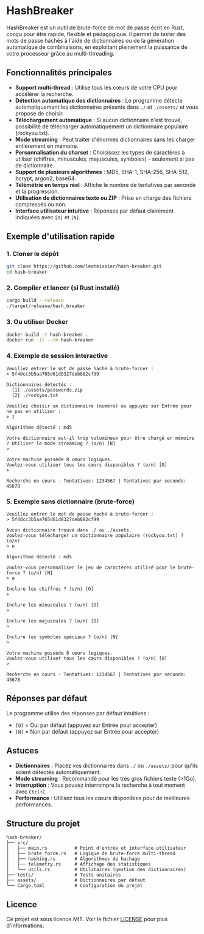 # HashBreaker

HashBreaker est un outil de brute-force de mot de passe écrit en Rust, conçu pour être rapide, flexible et pédagogique. Il permet de tester des mots de passe hachés à l'aide de dictionnaires ou de la génération automatique de combinaisons, en exploitant pleinement la puissance de votre processeur grâce au multi-threading.

## Fonctionnalités principales

- **Support multi-thread** : Utilise tous les cœurs de votre CPU pour accélérer la recherche.
- **Détection automatique des dictionnaires** : Le programme détecte automatiquement les dictionnaires présents dans `./` et `./assets/` et vous propose de choisir.
- **Téléchargement automatique** : Si aucun dictionnaire n'est trouvé, possibilité de télécharger automatiquement un dictionnaire populaire (rockyou.txt).
- **Mode streaming** : Peut traiter d'énormes dictionnaires sans les charger entièrement en mémoire.
- **Personnalisation du charset** : Choisissez les types de caractères à utiliser (chiffres, minuscules, majuscules, symboles) - seulement si pas de dictionnaire.
- **Support de plusieurs algorithmes** : MD5, SHA-1, SHA-256, SHA-512, bcrypt, argon2, base64.
- **Télémétrie en temps réel** : Affiche le nombre de tentatives par seconde et la progression.
- **Utilisation de dictionnaires texte ou ZIP** : Prise en charge des fichiers compressés ou non.
- **Interface utilisateur intuitive** : Réponses par défaut clairement indiquées avec `[O]` et `[N]`.

## Exemple d'utilisation rapide

### 1. Cloner le dépôt

```bash
git clone https://github.com/leoteissier/hash-breaker.git
cd hash-breaker
```

### 2. Compiler et lancer (si Rust installé)

```bash
cargo build --release
./target/release/hash_breaker
```

### 3. Ou utiliser Docker

```bash
docker build -t hash-breaker .
docker run -it --rm hash-breaker
```

### 4. Exemple de session interactive

```
Veuillez entrer le mot de passe haché à brute-forcer :
> 5f4dcc3b5aa765d61d8327deb882cf99

Dictionnaires détectés :
  [1] ./assets/passwords.zip
  [2] ./rockyou.txt

Veuillez choisir un dictionnaire (numéro) ou appuyez sur Entrée pour ne pas en utiliser :
> 1

Algorithme détecté : md5

Votre dictionnaire est-il trop volumineux pour être chargé en mémoire ? Utiliser le mode streaming ? (o/n) [N]
>

Votre machine possède 8 cœurs logiques.
Voulez-vous utiliser tous les cœurs disponibles ? (o/n) [O]
>

Recherche en cours - Tentatives: 1234567 | Tentatives par seconde: 45678
```

### 5. Exemple sans dictionnaire (brute-force)

```
Veuillez entrer le mot de passe haché à brute-forcer :
> 5f4dcc3b5aa765d61d8327deb882cf99

Aucun dictionnaire trouvé dans ./ ou ./assets.
Voulez-vous télécharger un dictionnaire populaire (rockyou.txt) ? (o/n)
> n

Algorithme détecté : md5

Voulez-vous personnaliser le jeu de caractères utilisé pour le brute-force ? (o/n) [N]
> o

Inclure les chiffres ? (o/n) [O]
>

Inclure les minuscules ? (o/n) [O]
>

Inclure les majuscules ? (o/n) [O]
>

Inclure les symboles spéciaux ? (o/n) [N]
>

Votre machine possède 8 cœurs logiques.
Voulez-vous utiliser tous les cœurs disponibles ? (o/n) [O]
>

Recherche en cours - Tentatives: 1234567 | Tentatives par seconde: 45678
```

## Réponses par défaut

Le programme utilise des réponses par défaut intuitives :

- `[O]` = Oui par défaut (appuyez sur Entrée pour accepter)
- `[N]` = Non par défaut (appuyez sur Entrée pour accepter)

## Astuces

- **Dictionnaires** : Placez vos dictionnaires dans `./` ou `./assets/` pour qu'ils soient détectés automatiquement.
- **Mode streaming** : Recommandé pour les très gros fichiers texte (>1Go).
- **Interruption** : Vous pouvez interrompre la recherche à tout moment avec `Ctrl+C`.
- **Performance** : Utilisez tous les cœurs disponibles pour de meilleures performances.

## Structure du projet

```
hash-breaker/
├── src/
│   ├── main.rs          # Point d'entrée et interface utilisateur
│   ├── brute_force.rs   # Logique de brute-force multi-thread
│   ├── hashing.rs       # Algorithmes de hachage
│   ├── telemetry.rs     # Affichage des statistiques
│   └── utils.rs         # Utilitaires (gestion des dictionnaires)
├── tests/               # Tests unitaires
├── assets/              # Dictionnaires par défaut
└── Cargo.toml           # Configuration du projet
```

## Licence

Ce projet est sous licence MIT. Voir le fichier [LICENSE](LICENSE) pour plus d'informations.
